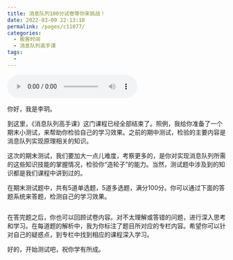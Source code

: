 ```yaml
---
title: 消息队列100分试卷等你来挑战！
date: 2022-03-09 22:13:18
permalink: /pages/c11077/
categories:
  - 极客时间
  - 消息队列高手课
tags:
  - 
---
```

<audio title="期末测试.消息队列100分试卷等你来挑战！" src="https://static001.geekbang.org/resource/audio/b2/ab/b296efc38a855100c3ec55af6983e3ab.mp3" controls="controls"></audio> 
<p>你好，我是李玥。</p><p>到这里，《消息队列高手课》这门课程已经全部结束了。照例，我给你准备了一个期末小测试，来帮助你检验自己的学习效果。之前的期中测试，检验的主要内容是消息队列实现原理相关的知识。</p><p>这次的期末测试，我们要加大一点儿难度，考察更多的，是你对实现消息队列所需的这些知识技能的掌握情况，检验你“造轮子”的能力。当然，测试题中涉及到的知识都是我们课程中讲到过的。</p><p>在期末测试题中，共有5道单选题，5道多选题，满分100分。你可以通过下面的答题系统来答题，检测自己的学习效果。</p><p><a href="http://time.geekbang.org/quiz/intro?act_id=60&exam_id=68"><img src="https://static001.geekbang.org/resource/image/28/a4/28d1be62669b4f3cc01c36466bf811a4.png?wh=1142*201" alt=""></a></p><p>在答完题之后，你也可以回顾试卷内容。对不太理解或答错的问题，进行深入思考和学习。在每道题的解析中，我为你标注了题目所对应的专栏内容。希望你可以针对自己的疑惑点，到专栏中找到相应的课程深入学习。</p><p>好的，开始测试吧，祝你学有所成。</p><p></p><!-- [[[read_end]]] -->